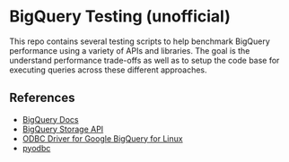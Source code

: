 # BigQuery Testing (unofficial)

This repo contains several testing scripts to help benchmark BigQuery performance using a variety of APIs and libraries. The goal is the understand performance trade-offs as well as to setup the code base for executing queries across these different approaches.

## References

* [BigQuery Docs](https://cloud.google.com/bigquery/docs/)
* [BigQuery Storage API](https://cloud.google.com/bigquery/docs/reference/storage/)
* [ODBC Driver for Google BigQuery for Linux](https://www.simba.com/products/BigQuery/doc/ODBC_InstallGuide/linux/content/odbc/intro.htm)
* [pyodbc](https://github.com/mkleehammer/pyodbc)
